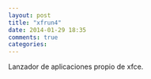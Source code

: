 ```yaml
---
layout: post
title: "xfrun4"
date: 2014-01-29 18:35
comments: true
categories: 
---
```

Lanzador de aplicaciones propio de xfce.

